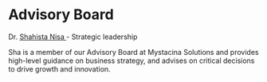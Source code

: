 # Advisory Board

Dr. [Shahista Nisa ](https://www.massey.ac.nz/massey/expertise/profile.cfm?stref=871450) - Strategic leadership

Sha is a member of our Advisory Board at Mystacina Solutions and provides high-level guidance on business strategy, and advises on critical decisions to drive growth and innovation. 

